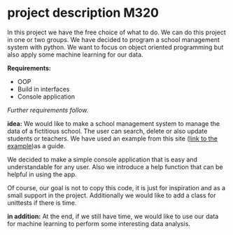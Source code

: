 # project description M320

In this project we have the free choice of what to do. We can do this project in one or two groups. We have decided to program a school management system with python. We want to focus on object oriented programming but also apply some machine learning for our data.

**Requirements:**
- OOP 
- Build in interfaces
- Console application

*Further requirements follow.*

**idea:**
We would like to make a school management system to manage the data of a fictitious school. The user can search, delete or also update students or teachers. We have used an example from this site ([link to the example](https://www.geeksforgeeks.org/student-management-system-in-python/))as a guide.

We decided to make a simple console application that is easy and understandable for any user. Also we introduce a help function that can be helpful in using the app.

Of course, our goal is not to copy this code, it is just for inspiration and as a small support in the project. Additionally we would like to add a class for unittests if there is time.


**in addition:**
At the end, if we still have time, we would like to use our data for machine learning to perform some interesting data analysis.



